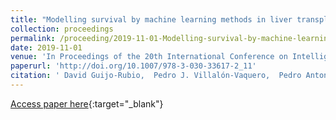 ```yaml
---
title: "Modelling survival by machine learning methods in liver transplantation: application to the UNOS dataset"
collection: proceedings
permalink: /proceeding/2019-11-01-Modelling-survival-by-machine-learning-methods-in-liver-transplantation-application-to-the-UNOS-dataset
date: 2019-11-01
venue: 'In Proceedings of the 20th International Conference on Intelligent Data Engineering and Automated Learning (IDEAL2019)'
paperurl: 'http://doi.org/10.1007/978-3-030-33617-2_11'
citation: ' David Guijo-Rubio,  Pedro J. Villalón-Vaquero,  Pedro Antonio Gutiérrez,  María Dolores Ayllón,  Javier Briceño,  César Hervás-Martínez, &quot;Modelling survival by machine learning methods in liver transplantation: application to the UNOS dataset.&quot; In Proceedings of the 20th International Conference on Intelligent Data Engineering and Automated Learning (IDEAL2019), Lecture Notes in Computer Science (LNCS), Vol. 11872, 2019, Manchester, UK, pp.97-104.'
---
```

[Access paper here](http://doi.org/10.1007/978-3-030-33617-2_11){:target="_blank"}
